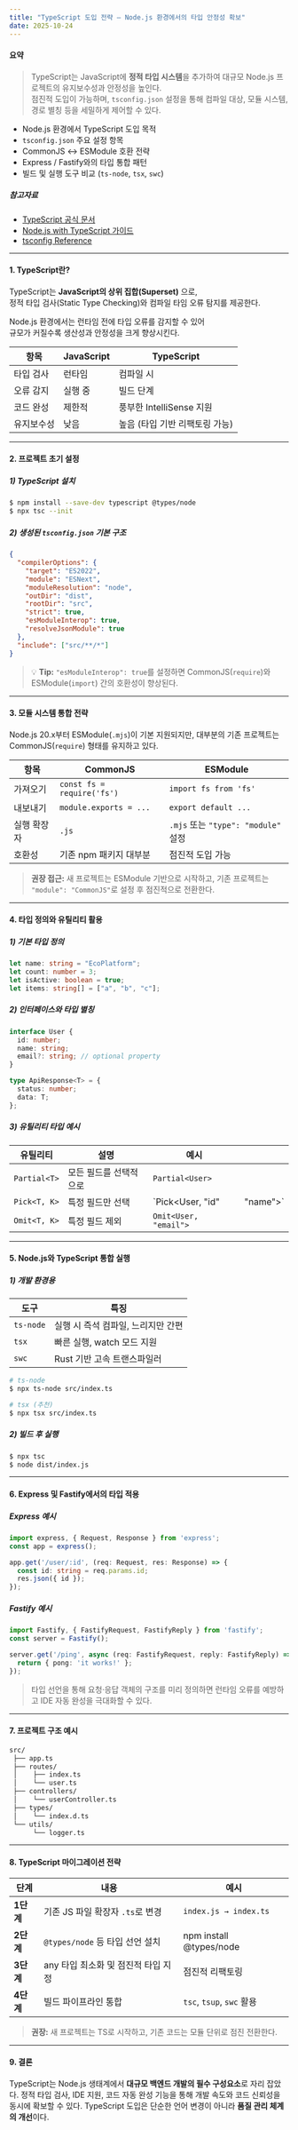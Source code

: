 ```yaml
---
title: "TypeScript 도입 전략 — Node.js 환경에서의 타입 안정성 확보"
date: 2025-10-24
---
```


#### 요약
> TypeScript는 JavaScript에 **정적 타입 시스템**을 추가하여 대규모 Node.js 프로젝트의 유지보수성과 안정성을 높인다.  
> 점진적 도입이 가능하며, `tsconfig.json` 설정을 통해 컴파일 대상, 모듈 시스템, 경로 별칭 등을 세밀하게 제어할 수 있다.

- Node.js 환경에서 TypeScript 도입 목적  
- `tsconfig.json` 주요 설정 항목  
- CommonJS ↔ ESModule 호환 전략  
- Express / Fastify와의 타입 통합 패턴  
- 빌드 및 실행 도구 비교 (`ts-node`, `tsx`, `swc`)

##### 참고자료
- [TypeScript 공식 문서](https://www.typescriptlang.org/docs/)
- [Node.js with TypeScript 가이드](https://nodejs.dev/en/learn/nodejs-with-typescript/)
- [tsconfig Reference](https://www.typescriptlang.org/tsconfig)

---

#### 1. TypeScript란?

TypeScript는 **JavaScript의 상위 집합(Superset)** 으로,  
정적 타입 검사(Static Type Checking)와 컴파일 타임 오류 탐지를 제공한다.  

Node.js 환경에서는 런타임 전에 타입 오류를 감지할 수 있어  
규모가 커질수록 생산성과 안정성을 크게 향상시킨다.

| 항목 | JavaScript | TypeScript |
|------|-------------|-------------|
| 타입 검사 | 런타임 | 컴파일 시 |
| 오류 감지 | 실행 중 | 빌드 단계 |
| 코드 완성 | 제한적 | 풍부한 IntelliSense 지원 |
| 유지보수성 | 낮음 | 높음 (타입 기반 리팩토링 가능) |

---

#### 2. 프로젝트 초기 설정

##### 1) TypeScript 설치
```bash
$ npm install --save-dev typescript @types/node
$ npx tsc --init
```

##### 2) 생성된 `tsconfig.json` 기본 구조

```json
{
  "compilerOptions": {
    "target": "ES2022",
    "module": "ESNext",
    "moduleResolution": "node",
    "outDir": "dist",
    "rootDir": "src",
    "strict": true,
    "esModuleInterop": true,
    "resolveJsonModule": true
  },
  "include": ["src/**/*"]
}
```

> 💡 **Tip:**
> `"esModuleInterop": true`를 설정하면 CommonJS(`require`)와 ESModule(`import`) 간의 호환성이 향상된다.

---

#### 3. 모듈 시스템 통합 전략

Node.js 20.x부터 ESModule(`.mjs`)이 기본 지원되지만,
대부분의 기존 프로젝트는 CommonJS(`require`) 형태를 유지하고 있다.

| 항목     | CommonJS                   | ESModule                        |
| ------ | -------------------------- | ------------------------------- |
| 가져오기   | `const fs = require('fs')` | `import fs from 'fs'`           |
| 내보내기   | `module.exports = ...`     | `export default ...`            |
| 실행 확장자 | `.js`                      | `.mjs` 또는 `"type": "module"` 설정 |
| 호환성    | 기존 npm 패키지 대부분             | 점진적 도입 가능                       |

> **권장 접근:**
> 새 프로젝트는 ESModule 기반으로 시작하고,
> 기존 프로젝트는 `"module": "CommonJS"`로 설정 후 점진적으로 전환한다.

---

#### 4. 타입 정의와 유틸리티 활용

##### 1) 기본 타입 정의

```ts
let name: string = "EcoPlatform";
let count: number = 3;
let isActive: boolean = true;
let items: string[] = ["a", "b", "c"];
```

##### 2) 인터페이스와 타입 별칭

```ts
interface User {
  id: number;
  name: string;
  email?: string; // optional property
}

type ApiResponse<T> = {
  status: number;
  data: T;
};
```

##### 3) 유틸리티 타입 예시

| 유틸리티         | 설명           | 예시                    |          |
| ------------ | ------------ | --------------------- | -------- |
| `Partial<T>` | 모든 필드를 선택적으로 | `Partial<User>`       |          |
| `Pick<T, K>` | 특정 필드만 선택    | `Pick<User, "id"      | "name">` |
| `Omit<T, K>` | 특정 필드 제외     | `Omit<User, "email">` |          |

---

#### 5. Node.js와 TypeScript 통합 실행

##### 1) 개발 환경용

| 도구        | 특징                   |
| --------- | -------------------- |
| `ts-node` | 실행 시 즉석 컴파일, 느리지만 간편 |
| `tsx`     | 빠른 실행, watch 모드 지원   |
| `swc`     | Rust 기반 고속 트랜스파일러    |

```bash
# ts-node
$ npx ts-node src/index.ts

# tsx (추천)
$ npx tsx src/index.ts
```

##### 2) 빌드 후 실행

```bash
$ npx tsc
$ node dist/index.js
```

---

#### 6. Express 및 Fastify에서의 타입 적용

##### Express 예시

```ts
import express, { Request, Response } from 'express';
const app = express();

app.get('/user/:id', (req: Request, res: Response) => {
  const id: string = req.params.id;
  res.json({ id });
});
```

##### Fastify 예시

```ts
import Fastify, { FastifyRequest, FastifyReply } from 'fastify';
const server = Fastify();

server.get('/ping', async (req: FastifyRequest, reply: FastifyReply) => {
  return { pong: 'it works!' };
});
```

> 타입 선언을 통해 요청·응답 객체의 구조를 미리 정의하면
> 런타임 오류를 예방하고 IDE 자동 완성을 극대화할 수 있다.

---

#### 7. 프로젝트 구조 예시

```bash
src/
 ├── app.ts
 ├── routes/
 │    ├── index.ts
 │    └── user.ts
 ├── controllers/
 │    └── userController.ts
 ├── types/
 │    └── index.d.ts
 └── utils/
      └── logger.ts
```

---

#### 8. TypeScript 마이그레이션 전략

| 단계      | 내용                       | 예시                      |
| ------- | ------------------------ | ----------------------- |
| **1단계** | 기존 JS 파일 확장자 `.ts`로 변경   | `index.js → index.ts`   |
| **2단계** | `@types/node` 등 타입 선언 설치 | npm install @types/node |
| **3단계** | any 타입 최소화 및 점진적 타입 지정   | 점진적 리팩토링                |
| **4단계** | 빌드 파이프라인 통합              | `tsc`, `tsup`, `swc` 활용 |

> **권장:** 새 프로젝트는 TS로 시작하고, 기존 코드는 모듈 단위로 점진 전환한다.

---

#### 9. 결론

TypeScript는 Node.js 생태계에서 **대규모 백엔드 개발의 필수 구성요소**로 자리 잡았다.
정적 타입 검사, IDE 지원, 코드 자동 완성 기능을 통해
개발 속도와 코드 신뢰성을 동시에 확보할 수 있다.
TypeScript 도입은 단순한 언어 변경이 아니라 **품질 관리 체계의 개선**이다.




